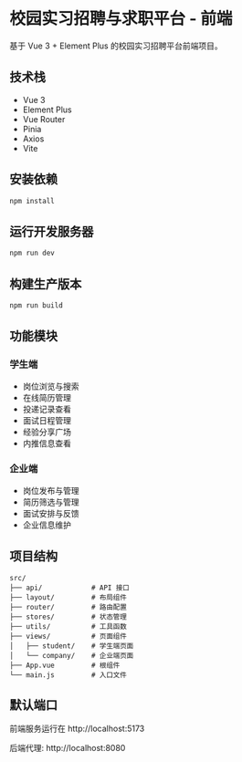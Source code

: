 # 校园实习招聘与求职平台 - 前端

基于 Vue 3 + Element Plus 的校园实习招聘平台前端项目。

## 技术栈

- Vue 3
- Element Plus
- Vue Router
- Pinia
- Axios
- Vite

## 安装依赖

```bash
npm install
```

## 运行开发服务器

```bash
npm run dev
```

## 构建生产版本

```bash
npm run build
```

## 功能模块

### 学生端
- 岗位浏览与搜索
- 在线简历管理
- 投递记录查看
- 面试日程管理
- 经验分享广场
- 内推信息查看

### 企业端
- 岗位发布与管理
- 简历筛选与管理
- 面试安排与反馈
- 企业信息维护

## 项目结构

```
src/
├── api/            # API 接口
├── layout/         # 布局组件
├── router/         # 路由配置
├── stores/         # 状态管理
├── utils/          # 工具函数
├── views/          # 页面组件
│   ├── student/    # 学生端页面
│   └── company/    # 企业端页面
├── App.vue         # 根组件
└── main.js         # 入口文件
```

## 默认端口

前端服务运行在 http://localhost:5173

后端代理: http://localhost:8080


